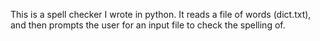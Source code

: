 This is a spell checker I wrote in python. It reads a file of words (dict.txt), and then prompts the user for an input file to check the spelling of.
